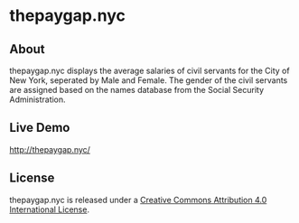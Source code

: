 # thepaygap.nyc

## About
thepaygap.nyc displays the average salaries of civil servants for the City of New York, seperated by Male and Female. The gender of the civil servants are assigned based on the names database from the Social Security Administration.
## Live Demo
http://thepaygap.nyc/

## License
thepaygap.nyc is released under a [Creative Commons Attribution 4.0 International License](https://creativecommons.org/licenses/by/4.0/).
